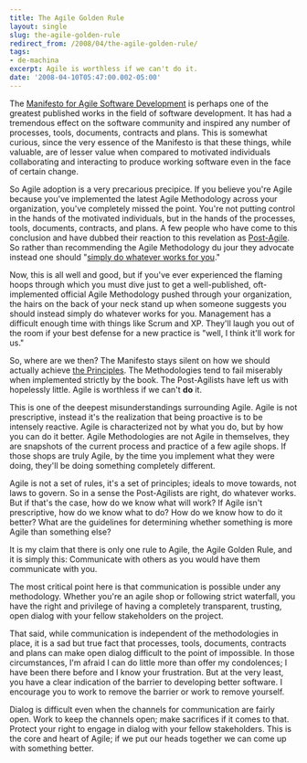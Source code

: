 ```yaml
---
title: The Agile Golden Rule
layout: single
slug: the-agile-golden-rule
redirect_from: /2008/04/the-agile-golden-rule/
tags:
- de-machina
excerpt: Agile is worthless if we can't do it.
date: '2008-04-10T05:47:00.002-05:00'
---
```

The [Manifesto for Agile Software Development][1] is perhaps one of the greatest published works in the field of software development. It has had a tremendous effect on the software community and inspired any number of processes, tools, documents, contracts and plans. This is somewhat curious, since the very essence of the Manifesto is that these things, while valuable, are of lesser value when compared to motivated individuals collaborating and interacting to produce working software even in the face of certain change.

So Agile adoption is a very precarious precipice. If you believe you're Agile because you've implemented the latest Agile Methodology across your organization, you've completely missed the point. You're not putting control in the hands of the motivated individuals, but in the hands of the processes, tools, documents, contracts, and plans. A few people who have come to this conclusion and have dubbed their reaction to this revelation as [Post-Agile][2]. So rather than recommending the Agile Methodology du jour they advocate instead one should "[simply do whatever works for you][3]."

Now, this is all well and good, but if you've ever experienced the flaming hoops through which you must dive just to get a well-published, oft-implemented official Agile Methodology pushed through your organization, the hairs on the back of your neck stand up when someone suggests you should instead simply do whatever works for you. Management has a difficult enough time with things like Scrum and XP. They'll laugh you out of the room if your best defense for a new practice is "well, I think it'll work for us."

So, where are we then? The Manifesto stays silent on how we should actually achieve [the Principles][4]. The Methodologies tend to fail miserably when implemented strictly by the book. The Post-Agilists have left us with hopelessly little. Agile is worthless if we can't **do** it.

This is one of the deepest misunderstandings surrounding Agile. Agile is not prescriptive, instead it's the realization that being proactive is to be intensely reactive. Agile is characterized not by what you do, but by how you can do it better. Agile Methodologies are not Agile in themselves, they are snapshots of the current process and practice of a few agile shops. If those shops are truly Agile, by the time you implement what they were doing, they'll be doing something completely different.

Agile is not a set of rules, it's a set of principles; ideals to move towards, not laws to govern. So in a sense the Post-Agilists are right, do whatever works. But if that's the case, how do we know what will work? If Agile isn't prescriptive, how do we know what to do? How do we know how to do it better? What are the guidelines for determining whether something is more Agile than something else?

It is my claim that there is only one rule to Agile, the Agile Golden Rule, and it is simply this: Communicate with others as you would have them communicate with you.

The most critical point here is that communication is possible under any methodology. Whether you're an agile shop or following strict waterfall, you have the right and privilege of having a completely transparent, trusting, open dialog with your fellow stakeholders on the project.

That said, while communication is independent of the methodologies in place, it is a sad but true fact that processes, tools, documents, contracts and plans can make open dialog difficult to the point of impossible. In those circumstances, I'm afraid I can do little more than offer my condolences; I have been there before and I know your frustration. But at the very least, you have a clear indication of the barrier to developing better software. I encourage you to work to remove the barrier or work to remove yourself.

Dialog is difficult even when the channels for communication are fairly open. Work to keep the channels open; make sacrifices if it comes to that. Protect your right to engage in dialog with your fellow stakeholders. This is the core and heart of Agile; if we put our heads together we can come up with something better.

[1]: http://agilemanifesto.org "Agile Manifesto"
[2]: http://www.kohl.ca/blog/archives/000184.html "Post-Agile FAQ"
[3]: http://parlezuml.com/blog/?postid=407 "Post-Agilism Explained"
[4]: http://agilemanifesto.org/principles.html "The Agile Principles"